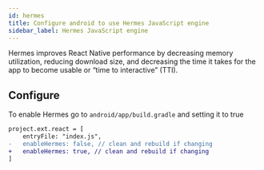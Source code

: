 ```yaml
---
id: hermes
title: Configure android to use Hermes JavaScript engine
sidebar_label: Hermes JavaScript engine
---
```


Hermes improves React Native performance by decreasing memory utilization, reducing download size, and decreasing the time it takes for the app to become usable or “time to interactive” (TTI).

## Configure

To enable Hermes go to `android/app/build.gradle` and setting it to true

```diff
project.ext.react = [
    entryFile: "index.js",
-   enableHermes: false, // clean and rebuild if changing
+   enableHermes: true, // clean and rebuild if changing
]
```